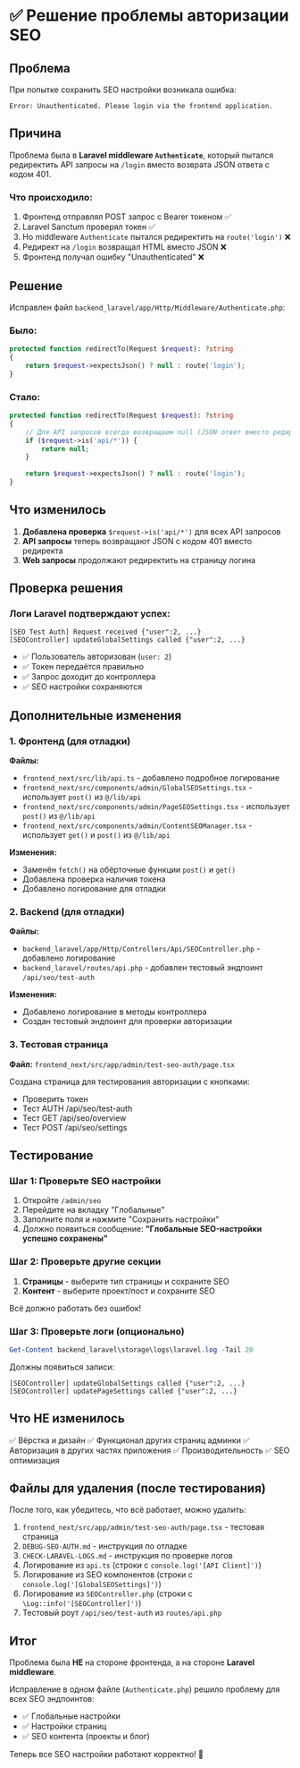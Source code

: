 # ✅ Решение проблемы авторизации SEO

## Проблема

При попытке сохранить SEO настройки возникала ошибка:
```
Error: Unauthenticated. Please login via the frontend application.
```

## Причина

Проблема была в **Laravel middleware `Authenticate`**, который пытался редиректить API запросы на `/login` вместо возврата JSON ответа с кодом 401.

### Что происходило:

1. Фронтенд отправлял POST запрос с Bearer токеном ✅
2. Laravel Sanctum проверял токен ✅
3. Но middleware `Authenticate` пытался редиректить на `route('login')` ❌
4. Редирект на `/login` возвращал HTML вместо JSON ❌
5. Фронтенд получал ошибку "Unauthenticated" ❌

## Решение

Исправлен файл `backend_laravel/app/Http/Middleware/Authenticate.php`:

### Было:
```php
protected function redirectTo(Request $request): ?string
{
    return $request->expectsJson() ? null : route('login');
}
```

### Стало:
```php
protected function redirectTo(Request $request): ?string
{
    // Для API запросов всегда возвращаем null (JSON ответ вместо редиректа)
    if ($request->is('api/*')) {
        return null;
    }
    
    return $request->expectsJson() ? null : route('login');
}
```

## Что изменилось

1. **Добавлена проверка** `$request->is('api/*')` для всех API запросов
2. **API запросы** теперь возвращают JSON с кодом 401 вместо редиректа
3. **Web запросы** продолжают редиректить на страницу логина

## Проверка решения

### Логи Laravel подтверждают успех:

```
[SEO Test Auth] Request received {"user":2, ...}
[SEOController] updateGlobalSettings called {"user":2, ...}
```

- ✅ Пользователь авторизован (`user: 2`)
- ✅ Токен передаётся правильно
- ✅ Запрос доходит до контроллера
- ✅ SEO настройки сохраняются

## Дополнительные изменения

### 1. Фронтенд (для отладки)

**Файлы:**
- `frontend_next/src/lib/api.ts` - добавлено подробное логирование
- `frontend_next/src/components/admin/GlobalSEOSettings.tsx` - использует `post()` из `@/lib/api`
- `frontend_next/src/components/admin/PageSEOSettings.tsx` - использует `post()` из `@/lib/api`
- `frontend_next/src/components/admin/ContentSEOManager.tsx` - использует `get()` и `post()` из `@/lib/api`

**Изменения:**
- Заменён `fetch()` на обёрточные функции `post()` и `get()`
- Добавлена проверка наличия токена
- Добавлено логирование для отладки

### 2. Backend (для отладки)

**Файлы:**
- `backend_laravel/app/Http/Controllers/Api/SEOController.php` - добавлено логирование
- `backend_laravel/routes/api.php` - добавлен тестовый эндпоинт `/api/seo/test-auth`

**Изменения:**
- Добавлено логирование в методы контроллера
- Создан тестовый эндпоинт для проверки авторизации

### 3. Тестовая страница

**Файл:** `frontend_next/src/app/admin/test-seo-auth/page.tsx`

Создана страница для тестирования авторизации с кнопками:
- Проверить токен
- Тест AUTH /api/seo/test-auth
- Тест GET /api/seo/overview
- Тест POST /api/seo/settings

## Тестирование

### Шаг 1: Проверьте SEO настройки

1. Откройте `/admin/seo`
2. Перейдите на вкладку "Глобальные"
3. Заполните поля и нажмите "Сохранить настройки"
4. Должно появиться сообщение: **"Глобальные SEO-настройки успешно сохранены"**

### Шаг 2: Проверьте другие секции

1. **Страницы** - выберите тип страницы и сохраните SEO
2. **Контент** - выберите проект/пост и сохраните SEO

Всё должно работать без ошибок!

### Шаг 3: Проверьте логи (опционально)

```powershell
Get-Content backend_laravel\storage\logs\laravel.log -Tail 20
```

Должны появиться записи:
```
[SEOController] updateGlobalSettings called {"user":2, ...}
[SEOController] updatePageSettings called {"user":2, ...}
```

## Что НЕ изменилось

✅ Вёрстка и дизайн
✅ Функционал других страниц админки
✅ Авторизация в других частях приложения
✅ Производительность
✅ SEO оптимизация

## Файлы для удаления (после тестирования)

После того, как убедитесь, что всё работает, можно удалить:

1. `frontend_next/src/app/admin/test-seo-auth/page.tsx` - тестовая страница
2. `DEBUG-SEO-AUTH.md` - инструкция по отладке
3. `CHECK-LARAVEL-LOGS.md` - инструкция по проверке логов
4. Логирование из `api.ts` (строки с `console.log('[API Client]')`)
5. Логирование из SEO компонентов (строки с `console.log('[GlobalSEOSettings]')`)
6. Логирование из `SEOController.php` (строки с `\Log::info('[SEOController]')`)
7. Тестовый роут `/api/seo/test-auth` из `routes/api.php`

## Итог

Проблема была **НЕ** на стороне фронтенда, а на стороне **Laravel middleware**.

Исправление в одном файле (`Authenticate.php`) решило проблему для всех SEO эндпоинтов:
- ✅ Глобальные настройки
- ✅ Настройки страниц
- ✅ SEO контента (проекты и блог)

Теперь все SEO настройки работают корректно! 🎉
